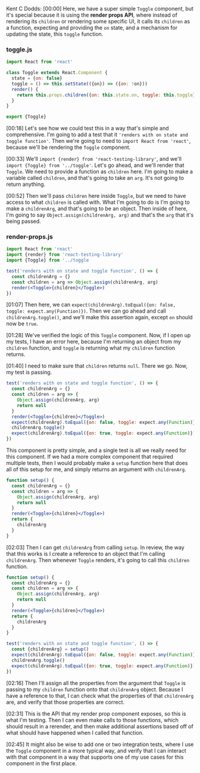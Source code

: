 Kent C Dodds: [00:00] Here, we have a super simple `Toggle` component, but it's special because it is using the **render props API**, where instead of rendering its `children` or rendering some specific UI, it calls its `children` as a function, expecting and providing the `on` state, and a mechanism for updating the state, this `toggle` function.

### toggle.js
```jsx
import React from 'react'

class Toggle extends React.Component {
  state = {on: false}
  toggle = () => this.setState(({on}) => ({on: !on}))
  render() {
    return this.props.children({on: this.state.on, toggle: this.toggle})
  }
}

export {Toggle}
```

[00:18] Let's see how we could test this in a way that's simple and comprehensive. I'm going to add a test that it `'renders with on state and toggle function'`. Then we're going to need to `import React from 'react'`, because we'll be rendering the `Toggle` component.

[00:33] We'll `import {render} from 'react-testing-library'`, and we'll `import {Toggle} from '../toggle'`. Let's go ahead, and we'll render that `Toggle`. We need to provide a function as `children` here. I'm going to make a variable called `children`, and that's going to take an `arg`. It's not going to return anything.

[00:52] Then we'll pass `children` here inside `Toggle`, but we need to have access to what `children` is called with. What I'm going to do is I'm going to make a `childrenArg`, and that's going to be an object. Then inside of here, I'm going to say `Object.assign(childrenArg, arg)` and that's the `arg` that it's being passed.

### render-props.js
```jsx
import React from 'react'
import {render} from 'react-testing-library'
import {Toggle} from '../toggle

test('renders with on state and toggle function', () => {
  const childrenArg = {}
  const children = arg => Object.assign(childrenArg, arg)
  render(<Toggle>{children}</Toggle>)
})
```

[01:07] Then here, we can `expect(childrenArg).toEqual({on: false, toggle: expect.any(Function)})`. Then we can go ahead and call `childrenArg.toggle()`, and we'll make this assertion again, except `on` should now be `true`.

[01:28] We've verified the logic of this `Toggle` component. Now, if I open up my tests, I have an error here, because I'm returning an object from my `children` function, and `toggle` is returning what my `children` function returns.

[01:40] I need to make sure that `children` returns `null`. There we go. Now, my test is passing.

```jsx
test('renders with on state and toggle function', () => {
  const childrenArg = {}
  const children = arg => {
    Object.assign(childrenArg, arg)
    return null
  }
  render(<Toggle>{children}</Toggle>)
  expect(childrenArg).toEqual({on: false, toggle: expect.any(Function)})
  childrenArg.toggle()
  expect(childrenArg).toEqual({on: true, toggle: expect.any(Function)})
})
```


This component is pretty simple, and a single test is all we really need for this component. If we had a more complex component that required multiple tests, then I would probably make a `setup` function here that does all of this setup for me, and simply returns an argument with `childrenArg`.

```jsx
function setup() {
  const childrenArg = {}
  const children = arg => {
    Object.assign(childrenArg, arg)
    return null
  }
  render(<Toggle>{children}</Toggle>)
  return {
    childrenArg
  }
}
```

[02:03] Then I can get `childrenArg` from calling `setup`. In review, the way that this works is I create a reference to an object that I'm calling `childrenArg`. Then whenever `Toggle` renders, it's going to call this `children` function.

```jsx
function setup() {
  const childrenArg = {}
  const children = arg => {
    Object.assign(childrenArg, arg)
    return null
  }
  render(<Toggle>{children}</Toggle>)
  return {
    childrenArg
  }
}

test('renders with on state and toggle function', () => {
  const {childrenArg} = setup()
  expect(childrenArg).toEqual({on: false, toggle: expect.any(Function)})
  childrenArg.toggle()
  expect(childrenArg).toEqual({on: true, toggle: expect.any(Function)})
})
```

[02:16] Then I'll assign all the properties from the argument that `Toggle` is passing to my `children` function onto that `childrenArg` object. Because I have a reference to that, I can check what the properties of that `childrenArg` are, and verify that those properties are correct.

[02:31] This is the API that my render prop component exposes, so this is what I'm testing. Then I can even make calls to those functions, which should result in a rerender, and then make additional assertions based off of what should have happened when I called that function.

[02:45] It might also be wise to add one or two integration tests, where I use the `Toggle` component in a more typical way, and verify that I can interact with that component in a way that supports one of my use cases for this component in the first place.
